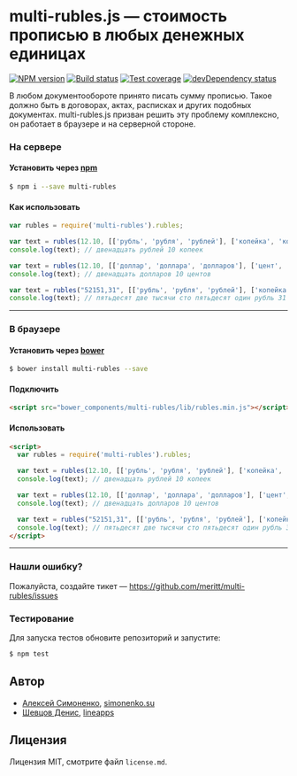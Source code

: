 # multi-rubles.js — стоимость прописью в любых денежных единицах

[![NPM version][npm-image]][npm-url]
[![Build status][travis-image]][travis-url]
[![Test coverage][coveralls-image]][coveralls-url]
[![devDependency status][devdependency-image]][devdependency-url]

В любом документообороте принято писать сумму прописью. Такое должно быть в договорах, актах, расписках и других подобных документах. multi-rubles.js призван решить эту проблему комплексно, он работает в браузере и на серверной стороне.

### На сервере

#### Установить через [npm](//npmjs.org)

```bash
$ npm i --save multi-rubles
```

#### Как использовать

```js
var rubles = require('multi-rubles').rubles;

var text = rubles(12.10, [['рубль', 'рубля', 'рублей'], ['копейка', 'копейки', 'копеек']]);
console.log(text); // двенадцать рублей 10 копеек

var text = rubles(12.10, [['доллар', 'доллара', 'долларов'], ['цент', 'цента', 'центов']]);
console.log(text); // двенадцать долларов 10 центов

var text = rubles("52151,31", [['рубль', 'рубля', 'рублей'], ['копейка', 'копейки', 'копеек']]);
console.log(text); // пятьдесят две тысячи сто пятьдесят один рубль 31 копейка
```

----------------

### В браузере

#### Установить через [bower](http://bower.io)

```bash
$ bower install multi-rubles --save
```

#### Подключить

```html
<script src="bower_components/multi-rubles/lib/rubles.min.js"></script>
```

#### Использовать

```html
<script>
  var rubles = require('multi-rubles').rubles;

  var text = rubles(12.10, [['рубль', 'рубля', 'рублей'], ['копейка', 'копейки', 'копеек']]);
  console.log(text); // двенадцать рублей 10 копеек

  var text = rubles(12.10, [['доллар', 'доллара', 'долларов'], ['цент', 'цента', 'центов']]);
  console.log(text); // двенадцать долларов 10 центов

  var text = rubles("52151,31", [['рубль', 'рубля', 'рублей'], ['копейка', 'копейки', 'копеек']]);
  console.log(text); // пятьдесят две тысячи сто пятьдесят один рубль 31 копейка
</script>
```

----------------

### Нашли ошибку?

Пожалуйста, создайте тикет — https://github.com/meritt/multi-rubles/issues

### Тестирование

Для запуска тестов обновите репозиторий и запустите:

```bash
$ npm test
```

## Автор

* [Алексей Симоненко](mailto:alexey@simonenko.su), [simonenko.su](http://simonenko.su)
* [Шевцов Денис](), [lineapps]()

## Лицензия

Лицензия MIT, смотрите файл `license.md`.

[npm-image]: https://img.shields.io/npm/v/rubles.svg?style=flat
[npm-url]: https://www.npmjs.com/package/multi-rubles
[travis-image]: https://travis-ci.org/meritt/rubles.svg?branch=master
[travis-url]: https://travis-ci.org/meritt/rubles
[coveralls-image]: https://coveralls.io/repos/meritt/rubles/badge.svg?branch=master&service=github
[coveralls-url]: https://coveralls.io/github/meritt/rubles?branch=master
[devdependency-image]: https://img.shields.io/david/dev/meritt/rubles.svg?style=flat
[devdependency-url]: https://david-dm.org/meritt/rubles#info=devDependencies
